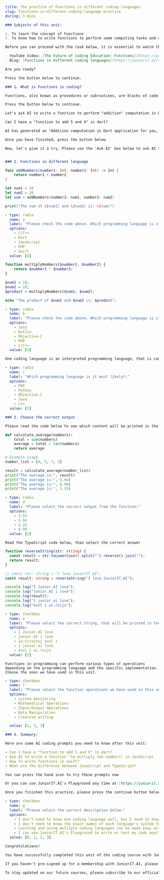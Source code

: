 ```yaml {index:0, type: meta}
title: The practice of Functions in different coding languages
slug: functions-in-different-coding-language-practice
during: 3 mins
```

```markdown {during: 1000}
### Subjects of this unit:

1. To learn the concept of Functions
2. To know how to write functions to perform some computing tasks and display the output on a computer's screen or console
```

```markdown {type: control, action: continue}
Before you can proceed with the task below, it is essential to watch the video and blog listed below, as the information provided in them will be useful in completing the task. By clicking on these links, a new window will open, helping you access the necessary resources whenever you need them.

- YouTube Video: [The Future of Coding Education: Functions](https://www.youtube.com/watch?v=VnyeINxAAC8)
- Blog: [Functions in different coding languages](https://juniorit.ai/resource/blog/functions-in-different-coding-language-practice)

Are you ready?

Press the button below to continue.
```

```markdown {during: 1000}
### 1. What is Functions in coding?

Functions, also known as procedures or subroutines, are blocks of code that perform a specific task. They encapsulate a series of instructions, allowing you to reuse code, improve readability, and enhance code maintainability. By breaking down complex problems into smaller, manageable tasks, functions promote modular programming and enable efficient code reuse.
```

```markdown {type: control, action: continue}
Press the button below to continue.
```

```markdown {}
Let's ask AI to write a function to perform "addition" computation in Dart language
```

```markdown {type:chat, action: code, button: "Ask AI", dropdown: false}
Can I have a "function to add 5 and 9" in dart?
```

```markdown {type: control, action: continue}
AI has generated an "Addition computation in Dart application for you, please press the "Run" button under the code editor to test it.

Once you have finished, press the button below
```

```markdown
Now, let's give it a try. Please use the 'Ask AI' box below to ask AI to write a function "to multiply two numbers" in JavaScript.
```

```markdown {type:chat, action: code, button: "Ask AI", dropdown: false}

```

```markdown
### 2. Functions in different language
```

```swift {type:code, action: none}
func addNumbers(number1: Int, number2: Int) -> Int {
    return number1 + number2
}

let num1 = 10
let num2 = 20
let sum = addNumbers(number1: num1, number2: num2)

print("The sum of \(num1) and \(num2) is: \(sum)")
```

```yaml {type: form, action: test, title: "Test"}
- type: radio
  name: a
  label: "Please check the code above. Which programming language is it most likely written in?:"
  options:
    - C/C++
    - Dart
    - JavaScript
    - PHP
    - Swift
  value: [4]
```

```php {type:code, action: none}
function multiplyNumbers($number1, $number2) {
    return $number1 * $number2;
}

$num1 = 10;
$num2 = 20;
$product = multiplyNumbers($num1, $num2);

echo "The product of $num1 and $num2 is: $product";

```

```yaml {type: form, action: test, title: "Test"}
- type: radio
  name: b
  label: "Please check the code above. Which programming language is it most likely written in?:"
  options:
    - Java
    - Kotlin
    - Objective-C
    - PHP
    - C/C++
  value: [3]
```

```markdown
One coding language is an interpreted programming language, that is commonly used for a variety of applications, including scientific computing, artificial intelligence, data analysis, and more.
```

```yaml {type: form, action: test, title: "Test"}
- type: radio
  name: c
  label: "Which programming language is it most likely?:"
  options:
    - PHP
    - Python
    - Objective-C
    - Java
    - C++
  value: [1]
```

```markdown
### 3. Choose the correct output

Please read the code below to see which content will be printed in the output. Then, run the Python code below. Check the output to see if you are correct, and select the correct answer.
```

```python {type:code, action: run}
def calculate_average(numbers):
    total = sum(numbers)
    average = total / len(numbers)
    return average

# Example usage
number_list = [4, 5, 7, 5]

result = calculate_average(number_list)
print("The average is:", result)
print("The average is:", 5.94)
print("The average is:", 8.90)
print("The average is:", 3.55)

```

```yaml {type: form, action: test, title: "Test"}
- type: radio
  name: d
  label: "Please select the correct output from the function:"
  options:
    - 3.55
    - 5.94
    - 5.25
    - 8.90
  value: [2]
```

```
Read the TypeScript code below, than select the correct answer
```

```typescript {type:code, action: none}
function reverseString(str: string) {
  const result = str.toLowerCase().split("").reverse().join("");
  return result;
}

// const str: string = "I love JuniorIT.AI";
const result: string = reverseString("I love JuniorIT.AI");

console.log("I Junior.AI love");
console.log("junior.AI i love");
console.log(result);
console.log("i junior.ai love");
console.log("evol i ai.roiju");
```

```yaml {type: form, action: test, title: "Test"}
- type: checkbox
  name: e
  label: "Please select the correct string, that will be printed in the code above:"
  options:
    - I Junior.AI love
    - junior.AI i love
    - ia.tiroinuj evol i
    - i junior.ai love
    - evol i ai.roiju
  value: [2]
```

```
Functions in programming can perform various types of operations depending on the programming language and the specific implementation. Choose the ones we have used in this unit.
```

```yaml {type: form, action: test, title: "Unit Test"}
- type: checkbox
  name: f
  label: "Please select the function operations we have used in this unit:"
  options:
    - system monitoring
    - Mathematical Operations
    - Input/Output Operations
    - Data Manipulation
    - Creative writing

  value: [1, 2, 3]
```

```markdown
### 4. Summary:

Here are some AI coding prompts you need to know after this unit:
```

```yaml {type: list, default: true}
- Can I have a "function to add 5 and 9" in dart?
- Ask AI to write a function "to multiply two numbers" in JavaScript
- How to write functions in swift?
- What are the difference between JavaScript and TypeScript?
```

```markdown
You can press the hand icon to try these prompts now
```

```markdown {type: control, action: continue}
Or you can use JuniorIT.AI's Playground any time at [https://juniorit.ai/playground](https://juniorit.ai/playground)

Once you finished this practice, please press the continue button below
```

```yaml {type: form, action: test, title: "Unit Test"}
- type: checkbox
  name: g
  label: "Please select the correct description below:"
  options:
    - I don't need to know one coding language well, but I need to know the language name and its major usage, so that I can instruct AI to work for me when needed.
    - I don't need to know the exact names of each language's system functions, but I need to understand their functionalities, so that I can instruct AI to use them.
    - Learning and using multiple coding languages can be made easy with AI's assistant. All I need to know are the coding concepts.
    - I can use JuniorIT.AI's Playground to write or test my code anytime or ask AI for any coding questions.
  value: [0, 1, 2, 3]
```

```markdown {type: control, action: end}
Congratulations!

You have successfully completed this unit of the coding course with JuniorIT.AI.

If you haven't pre-signed up for a membership with JuniorIT.AI, please do so now by visiting [https://juniorit.ai/auth/pre-register](https://juniorit.ai/auth/pre-register)

To stay updated on our future courses, please subscribe to our official YouTube Channel at [https://www.youtube.com/@junior-it-ai](https://www.youtube.com/@junior-it-ai)
```
